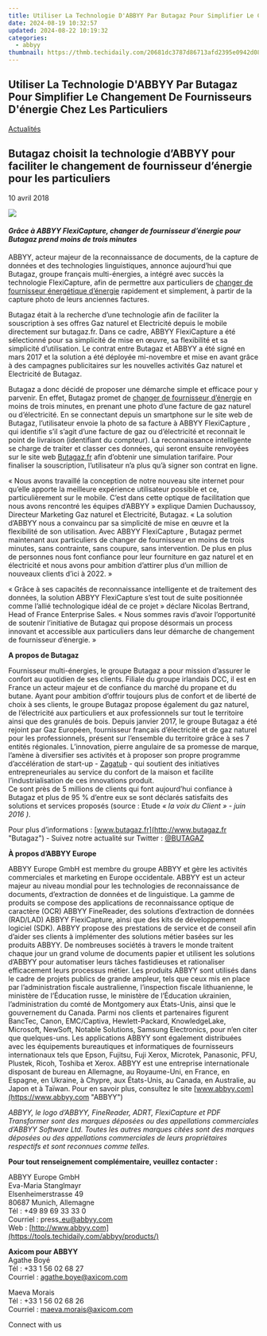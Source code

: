 ```yaml
---
title: Utiliser La Technologie D'ABBYY Par Butagaz Pour Simplifier Le Changement De Fournisseurs D'énergie Chez Les Particuliers
date: 2024-08-19 10:32:57
updated: 2024-08-22 10:19:32
categories:
  - abbyy
thumbnail: https://thmb.techidaily.com/20681dc3787d86713afd2395e0942d0819f5bca12434956d1fe5521df7d6718e.jpg
---
```


## Utiliser La Technologie D'ABBYY Par Butagaz Pour Simplifier Le Changement De Fournisseurs D'énergie Chez Les Particuliers

[Actualités](https://tools.techidaily.com/abbyy/products/)

## Butagaz choisit la technologie d’ABBYY pour faciliter le changement de fournisseur d’énergie pour les particuliers

10 avril 2018

![](https://content.abbyy.com/-/media/project/abbyy/abbyy/branchtemplates/shutterstock_1272462163_1296-x-729.jpg?h=729&iar=0&w=1296)

#### _Grâce à ABBYY FlexiCapture, changer de fournisseur d’énergie pour Butagaz prend moins de trois minutes_

[](https://tools.techidaily.com/abbyy/products/)ABBYY, acteur majeur de la reconnaissance de documents, de la capture de données et des technologies linguistiques, annonce aujourd’hui que Butagaz, groupe français multi-énergies, a intégré avec succès la technologie FlexiCapture, afin de permettre aux particuliers de [changer de fournisseur énergétique d’énergie](https://www.butagaz.fr/fournisseur-gaz-electricite "Butagaz") rapidement et simplement, à partir de la capture photo de leurs anciennes factures.

Butagaz était à la recherche d’une technologie afin de faciliter la souscription à ses offres Gaz naturel et Electricité depuis le mobile directement sur butagaz.fr. Dans ce cadre, ABBYY FlexiCapture a été sélectionné pour sa simplicité de mise en œuvre, sa flexibilité et sa simplicité d’utilisation. Le contrat entre Butagaz et ABBYY a été signé en mars 2017 et la solution a été déployée mi-novembre et mise en avant grâce à des campagnes publicitaires sur les nouvelles activités Gaz naturel et Electricité de Butagaz.

Butagaz a donc décidé de proposer une démarche simple et efficace pour y parvenir. En effet, Butagaz promet de [changer de fournisseur d’énergie](https://www.butagaz.fr/fournisseur-gaz-electricite/gaz-electricite-moins-cher "Butagaz") en moins de trois minutes, en prenant une photo d’une facture de gaz naturel ou d’électricité. En se connectant depuis un smartphone sur le site web de Butagaz, l’utilisateur envoie la photo de sa facture à ABBYY FlexiCapture , qui identifie s’il s’agit d’une facture de gaz ou d’électricité et reconnait le point de livraison (identifiant du compteur). La reconnaissance intelligente se charge de traiter et classer ces données, qui seront ensuite renvoyées sur le site web [Butagaz.fr](http://www.butagaz.fr "Butagaz") afin d’obtenir une simulation tarifaire. Pour finaliser la souscription, l’utilisateur n’a plus qu’à signer son contrat en ligne.

« Nous avons travaillé la conception de notre nouveau site internet pour qu’elle apporte la meilleure expérience utilisateur possible et ce, particulièrement sur le mobile. C’est dans cette optique de facilitation que nous avons rencontré les équipes d’ABBYY » explique Damien Duchaussoy, Directeur Marketing Gaz naturel et Electricité, Butagaz. « La solution d’ABBYY nous a convaincu par sa simplicité de mise en œuvre et la flexibilité de son utilisation. Avec ABBYY FlexiCapture , Butagaz permet maintenant aux particuliers de changer de fournisseur en moins de trois minutes, sans contrainte, sans coupure, sans intervention. De plus en plus de personnes nous font confiance pour leur fourniture en gaz naturel et en électricité et nous avons pour ambition d’attirer plus d’un million de nouveaux clients d’ici à 2022\. »

« Grâce à ses capacités de reconnaissance intelligente et de traitement des données, la solution ABBYY FlexiCapture s’est tout de suite positionnée comme l’allié technologique idéal de ce projet » déclare Nicolas Bertrand, Head of France Enterprise Sales. « Nous sommes ravis d’avoir l’opportunité de soutenir l’initiative de Butagaz qui propose désormais un process innovant et accessible aux particuliers dans leur démarche de changement de fournisseur d’énergie. »

  
**A propos de Butagaz**

Fournisseur multi-énergies, le groupe Butagaz a pour mission d’assurer le confort au quotidien de ses clients. Filiale du groupe irlandais DCC, il est en France un acteur majeur et de confiance du marché du propane et du butane. Ayant pour ambition d’offrir toujours plus de confort et de liberté de choix à ses clients, le groupe Butagaz propose également du gaz naturel, de l’électricité aux particuliers et aux professionnels sur tout le territoire ainsi que des granulés de bois. Depuis janvier 2017, le groupe Butagaz a été rejoint par Gaz Européen, fournisseur français d’électricité et de gaz naturel pour les professionnels, présent sur l’ensemble du territoire grâce à ses 7 entités régionales. L’innovation, pierre angulaire de sa promesse de marque, l’amène à diversifier ses activités et à proposer son propre programme d’accélération de start-up - [Zagatub](http://www.zagatub.fr "Zagatub") \- qui soutient des initiatives entrepreneuriales au service du confort de la maison et facilite l’industrialisation de ces innovations produit.   
Ce sont près de 5 millions de clients qui font aujourd’hui confiance à Butagaz et plus de 95 % d’entre eux se sont déclarés satisfaits des solutions et services proposés (source : Etude _«_ _la voix du Client » - juin 2016_ _)_.

Pour plus d’informations : [www.butagaz.fr](http://www.butagaz.fr "Butagaz") \- Suivez notre actualité sur Twitter : [@BUTAGAZ](https://twitter.com/Butagaz "Butagaz Twitter")

  
**À propos d’ABBYY Europe**

ABBYY Europe GmbH est membre du groupe ABBYY et gère les activités commerciales et marketing en Europe occidentale. ABBYY est un acteur majeur au niveau mondial pour les technologies de reconnaissance de documents, d’extraction de données et de linguistique. La gamme de produits se compose des applications de reconnaissance optique de caractère (OCR) ABBYY FineReader, des solutions d’extraction de données (RAD/LAD) ABBYY FlexiCapture, ainsi que des kits de développement logiciel (SDK). ABBYY propose des prestations de service et de conseil afin d’aider ses clients à implémenter des solutions métier basées sur les produits ABBYY. De nombreuses sociétés à travers le monde traitent chaque jour un grand volume de documents papier et utilisent les solutions d’ABBYY pour automatiser leurs tâches fastidieuses et rationaliser efficacement leurs processus métier. Les produits ABBYY sont utilisés dans le cadre de projets publics de grande ampleur, tels que ceux mis en place par l’administration fiscale australienne, l’inspection fiscale lithuanienne, le ministère de l’Éducation russe, le ministère de l’Éducation ukrainien, l’administration du comté de Montgomery aux États-Unis, ainsi que le gouvernement du Canada. Parmi nos clients et partenaires figurent BancTec, Canon, EMC/Captiva, Hewlett-Packard, KnowledgeLake, Microsoft, NewSoft, Notable Solutions, Samsung Electronics, pour n’en citer que quelques-uns. Les applications ABBYY sont également distribuées avec les équipements bureautiques et informatiques de fournisseurs internationaux tels que Epson, Fujitsu, Fuji Xerox, Microtek, Panasonic, PFU, Plustek, Ricoh, Toshiba et Xerox. ABBYY est une entreprise internationale disposant de bureau en Allemagne, au Royaume-Uni, en France, en Espagne, en Ukraine, à Chypre, aux États-Unis, au Canada, en Australie, au Japon et à Taïwan. Pour en savoir plus, consultez le site [www.abbyy.com](https://www.abbyy.com "ABBYY")

_ABBYY, le logo d’ABBYY, FineReader, ADRT, FlexiCapture et PDF Transformer sont des marques déposées ou des appellations commerciales d’ABBYY Software Ltd. Toutes les autres marques citées sont des marques déposées ou des appellations commerciales de leurs propriétaires respectifs et sont reconnues comme telles._ 

  
**Pour tout renseignement complémentaire, veuillez contacter :**

  
ABBYY Europe GmbH  
Eva-Maria Stanglmayr  
Elsenheimerstrasse 49  
80687 Munich, Allemagne  
Tél : +49 89 69 33 33 0  
Courriel : press\_eu@abbyy.com  
Web : [http://www.abbyy.com](https://tools.techidaily.com/abbyy/products/)

**Axicom pour ABBYY**  
Agathe Boyé  
Tél : +33 1 56 02 68 27  
Courriel : [agathe.boye@axicom.com](https://tools.techidaily.com/abbyy/products/)

Maeva Morais  
Tél : +33 1 56 02 68 26  
Courriel : [maeva.morais@axicom.com](https://tools.techidaily.com/abbyy/products/)  
  
Connect with us

<ins class="adsbygoogle"
     style="display:block"
     data-ad-format="autorelaxed"
     data-ad-client="ca-pub-7571918770474297"
     data-ad-slot="1223367746"></ins>



<ins class="adsbygoogle"
     style="display:block"
     data-ad-client="ca-pub-7571918770474297"
     data-ad-slot="8358498916"
     data-ad-format="auto"
     data-full-width-responsive="true"></ins>
